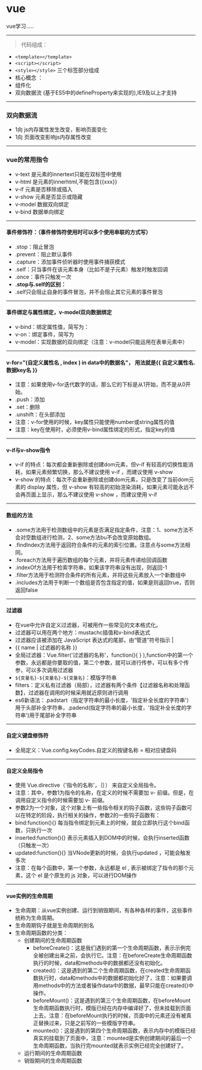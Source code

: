 # vue
vue学习.....

<hr />

> 代码组成：
- `<template></template>`
- `<script></script>`
- `<style></style>`   三个标签部分组成
- 核心概念 ：
- 组件化
- 双向数据流 (基于ES5中的defineProperty来实现的),IE9及以上才支持
<hr />

### 双向数据流
- 1向  js内存属性发生改变，影响页面变化
- 1向  页面改变影响js内存属性改变
	
<hr />

### vue的常用指令
- v-text 是元素的innertext只能在双标签中使用
- v-html 是元素的innerhtml,不能包含{{xxx}}
- v-if   元素是否移除或插入
- v-show 元素是否显示或隐藏
- v-model 数据双向绑定
- v-bind  数据单向绑定


<hr />

<a name="e7909c5b"></a>
#### 事件修饰符：（事件修饰符使用时可以多个使用串联的方式写）
* .stop：阻止冒泡
* .prevent：阻止默认事件
* .capture：添加事件侦听器时使用事件捕获模式
* .self：只当事件在该元素本身（比如不是子元素）触发时触发回调
* .once：事件只触发一次
* **.stop与.self的区别：**
* .self只会阻止自身的事件冒泡，并不会阻止其它元素的事件冒泡

<hr />


<a name="8b0429ba"></a>
#### 事件绑定与属性绑定，v-model双向数据绑定
* v-bind：绑定属性值，简写为：
* v-on：绑定事件，简写为 
* v-model：实现数据的双向绑定（注意：v-model只能运用在表单元素中）

<hr />

<a name="ebb91e64"></a>
#### v-for="(自定义属性名 , index )   in    data中的数据名"，   用法就是{{  自定义属性名.数据key名   }}
* 注意：如果使用v-for迭代数字的话，那么它的下标是从1开始，而不是从0开始。
* .push：添加
* .set：删除
* .unshift：在头部添加
* 注意：v-for使用的时候，key属性只能使用number或string属性的值
* 注意：key在使用时，必须使用v-bind属性绑定的形式，指定key的值

<hr />

<a name="69d99266"></a>
#### v-if与v-show指令
* v-if 的特点：每次都会重新删除或创建dom元素，但v-if 有较高的切换性能消耗，如果元素频繁切换，那么不建议使用 v-if ，而建议使用 v-show
* v-show 的特点：每次不会重新删除或创建dom元素，只是改变了当前dom元素的  display 属性，但 v-show 有较高的初始渲染消耗，如果元素可能永远不会再页面上显示，那么不建议使用 v-show ，而建议使用 v-if 

<hr />

<a name="cc553d30"></a>
#### 数组的方法
* .some方法用于检测数组中的元素是否满足指定条件，注意：1、some方法不会对空数组进行检测，2、some方法bu不会改变原始数组。
* .findIndex方法用于返回符合条件的元素的索引位置。注意点与some方法相同。
* .foreach方法用于遍历数组的每个元素，并将元素传递给回调函数
* .indexOf方法用于检索字符串，如果该字符串没有出现，则返回-1
* .filter方法用于检测符合条件的所有元素，并将这些元素放入一个新数组中
* .includes方法用于判断一个数组是否包含指定的值，如果是则返回true，否则返回false

<hr />


<a name="04bd0c61"></a>
#### 过滤器
* 在vue中允许自定义过滤器，可被用作一些常见的文本格式化。
* 过滤器可以用在两个地方：mustachc插值和v-bind表达式
* 过滤器应该被添加在 JavaScript 表达式的尾部，由“管道”符号指示   |
* {{ name  |   过滤器的名称 }}
* 全局过滤器：Vue.filter('过滤器的名称'，function(){ } ),function中的第一个参数，永远都是你要取的值，第二个参数，就可以进行传参，可以有多个传参，可以多次调用过滤器
* `${变量名}-${变量名}-${变量名}`：模版字符串
* filters：定义私有过滤器（局部），过滤器有两个条件【过滤器名称和处理函数】，过滤器在调用的时候采用就近原则进行调用
* es6新语法：.padstart（指定字符串的最小长度，'指定补全长度的字符串'）用于头部补全字符串，.padend(指定字符串的最小长度，'指定补全长度的字符串')用于尾部补全字符串

<hr />

<a name="0be1d466"></a>
#### 自定义键盘修饰符
* 全局定义：Vue.config.keyCodes.自定义的按键名称  =   相对应键盘码

<hr />

<a name="e16c6d26"></a>
#### 自定义全局指令
* 使用  Vue.directive（'指令的名称'，｛｝）  来自定义全局指令。
* 注意：其中，参数1为指令的名称，在定义的时候不需要加 v- 前缀。但是，在调用自定义指令的时候需要加   v-  前缀。
* 参数2为一个对象，这个对象上有一些指令相关的钩子函数，这些钩子函数可以在特定的阶段，执行相关的操作，参数2的一些钩子函数有：
* bind:function(){}    每当指令绑定到元素上的时候，就会立即执行这个bind函数，只执行一次
* inserted:function(){}   表示元素插入到DOM中的时候，会执行inserted函数（只触发一次）
* updated:function(){} 当VNode更新的时候，会执行updated ，可能会触发多次
* 注意：在每个函数中，第一个参数，永远都是  el , 表示被绑定了指令的那个元素，这个  el  是个原生的 js 对象，可以进行DOM操作

<hr />

<a name="407afa31"></a>
#### vue实例的生命周期
* 生命周期：从vue实例创建、运行到销毁期间，有各种各样的事件，这些事件统称为生命周期。
* 生命周期钩子就是生命周期的别名
* 生命周期函数的分类：
  * 创建期间的生命周期函数
    * beforeCreate()：这是我们遇到的第一个生命周期函数，表示示例完全被创建出来之前，会执行它。注意：在beforeCreate生命周期函数执行的时候，data和methods中的数据都还没有初始化。
    * created()：这是遇到的第二个生命周期函数，在created生命周期函数执行时，data和methods中的数据都初始化好了，注意：如果要调用methods中的方法或者操作data中的数据，最早只能在created()中操作。 
    * beforeMount()：这是遇到的第三个生命周期函数，在beforeMount生命周期函数执行时，模版已经在内存中编译好了，但未挂载到页面上去，注意：在beforeMount执行的时候，页面中的元素还没有被真正替换过来，只是之前写的一些模版字符串。
    * mounted()：这是遇到的第四个生命周期函数，表示内存中的模版已经真实的挂载到了页面中，注意：mounted是实例创建期间的最后一个生命周期函数，当执行完mounted就表示实例已经完全创建好了。
  * 运行期间的生命周期函数
  * 销毁期间的生命周期函数

